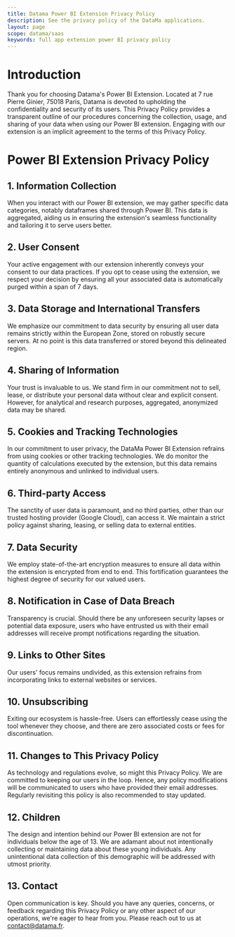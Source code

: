 ```yaml
---
title: Datama Power BI Extension Privacy Policy
description: See the privacy policy of the DataMa applications.
layout: page
scope: datama/saas
keywords: full app extension power BI privacy policy
---
```



# Introduction

Thank you for choosing Datama's Power BI Extension. Located at 7 rue Pierre Ginier, 75018 Paris, Datama is devoted to upholding the confidentiality and security of its users. This Privacy Policy provides a transparent outline of our procedures concerning the collection, usage, and sharing of your data when using our Power BI extension. Engaging with our extension is an implicit agreement to the terms of this Privacy Policy.

# Power BI Extension Privacy Policy

## 1. Information Collection
When you interact with our Power BI extension, we may gather specific data categories, notably dataframes shared through Power BI. This data is aggregated, aiding us in ensuring the extension's seamless functionality and tailoring it to serve users better.


## 2. User Consent
Your active engagement with our extension inherently conveys your consent to our data practices. If you opt to cease using the extension, we respect your decision by ensuring all your associated data is automatically purged within a span of 7 days.


## 3. Data Storage and International Transfers
We emphasize our commitment to data security by ensuring all user data remains strictly within the European Zone, stored on robustly secure servers. At no point is this data transferred or stored beyond this delineated region.


## 4. Sharing of Information
Your trust is invaluable to us. We stand firm in our commitment not to sell, lease, or distribute your personal data without clear and explicit consent. However, for analytical and research purposes, aggregated, anonymized data may be shared.


## 5. Cookies and Tracking Technologies
In our commitment to user privacy, the DataMa Power BI Extension refrains from using cookies or other tracking technologies. We do monitor the quantity of calculations executed by the extension, but this data remains entirely anonymous and unlinked to individual users.


## 6. Third-party Access
The sanctity of user data is paramount, and no third parties, other than our trusted hosting provider (Google Cloud), can access it. We maintain a strict policy against sharing, leasing, or selling data to external entities.


## 7. Data Security
We employ state-of-the-art encryption measures to ensure all data within the extension is encrypted from end to end. This fortification guarantees the highest degree of security for our valued users.


## 8. Notification in Case of Data Breach
Transparency is crucial. Should there be any unforeseen security lapses or potential data exposure, users who have entrusted us with their email addresses will receive prompt notifications regarding the situation.


## 9. Links to Other Sites
Our users' focus remains undivided, as this extension refrains from incorporating links to external websites or services.


## 10. Unsubscribing
Exiting our ecosystem is hassle-free. Users can effortlessly cease using the tool whenever they choose, and there are zero associated costs or fees for discontinuation.


## 11. Changes to This Privacy Policy
As technology and regulations evolve, so might this Privacy Policy. We are committed to keeping our users in the loop. Hence, any policy modifications will be communicated to users who have provided their email addresses. Regularly revisiting this policy is also recommended to stay updated.


## 12. Children
The design and intention behind our Power BI extension are not for individuals below the age of 13. We are adamant about not intentionally collecting or maintaining data about these young individuals. Any unintentional data collection of this demographic will be addressed with utmost priority.


## 13. Contact
Open communication is key. Should you have any queries, concerns, or feedback regarding this Privacy Policy or any other aspect of our operations, we're eager to hear from you. Please reach out to us at contact@datama.fr.


